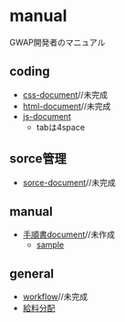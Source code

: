 # manual
GWAP開発者のマニュアル

## coding
* [css-document](https://github.com/GwapTeam/manual/blob/master/css-document.md)//未完成
* [html-document](https://github.com/GwapTeam/manual/blob/master/html-document.md)//未完成
* [js-document](https://github.com/airbnb/javascript/blob/8161f32f1ff7afb1d382a304db2690cee4d6a3e7/README.md)
    - tabは4space

## sorce管理
* [sorce-document](https://github.com/GwapTeam/manual/blob/master/sorce-document.md)//未完成

## manual
* [手順書document](https://github.com/GwapTeam/manual/blob/master/manual-document.md)//未作成
    * [sample](https://github.com/GwapTeam/manual/blob/master/sample/camp_tejunsyo.md)

## general
* [workflow](https://github.com/GwapTeam/manual/blob/master/work-flow.md)//未完成
* [給料分配](https://github.com/GwapTeam/manual/blob/master/evidence.md)

